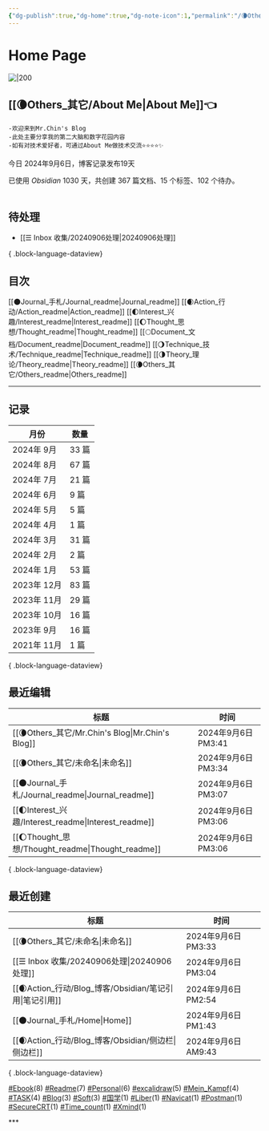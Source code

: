 ```yaml
---
{"dg-publish":true,"dg-home":true,"dg-note-icon":1,"permalink":"/🌘Others_其它/Mr.Chin's Blog/","tags":["gardenEntry"],"dgPassFrontmatter":true,"noteIcon":1,"created":"2024-08-24T08:36:20.682+08:00","updated":"2024-09-06T15:41:26.706+08:00"}
---
```


# **Home Page**
![|200](https://cdn.jsdelivr.net/gh/BTW-Q/blog_img/image/202409031647272.svg)

## [[🌘Others_其它/About Me\|About Me]]👈
~~~
-欢迎来到Mr.Chin's Blog
-此处主要分享我的第二大脑和数字花园内容
-如有对技术爱好者，可通过About Me做技术交流⭐⭐⭐⭐✨
~~~
今日 2024年9月6日，博客记录发布19天
<p><span>已使用 <em>Obsidian</em> 1030 天，共创建 367 篇文档、15 个标签、102 个待办。 <br><br></span></p>

## 待处理
- [[☰ Inbox 收集/20240906处理\|20240906处理]]

{ .block-language-dataview}
## 目次
[[🌑Journal_手札/Journal_readme\|Journal_readme]]
[[🌒Action_行动/Action_readme\|Action_readme]]
[[🌓Interest_兴趣/Interest_readme\|Interest_readme]]
[[🌔Thought_思想/Thought_readme\|Thought_readme]]
[[🌕Document_文档/Document_readme\|Document_readme]]
[[🌖Technique_技术/Technique_readme\|Technique_readme]]
[[🌗Theory_理论/Theory_readme\|Theory_readme]]
[[🌘Others_其它/Others_readme\|Others_readme]]
***
## 记录
| 月份        | 数量   |
| --------- | ---- |
| 2024年 9月  | 33 篇 |
| 2024年 8月  | 67 篇 |
| 2024年 7月  | 21 篇 |
| 2024年 6月  | 9 篇  |
| 2024年 5月  | 5 篇  |
| 2024年 4月  | 1 篇  |
| 2024年 3月  | 31 篇 |
| 2024年 2月  | 2 篇  |
| 2024年 1月  | 53 篇 |
| 2023年 12月 | 83 篇 |
| 2023年 11月 | 29 篇 |
| 2023年 10月 | 16 篇 |
| 2023年 9月  | 16 篇 |
| 2021年 11月 | 1 篇  |

{ .block-language-dataview}

## 最近编辑
| 标题                                                    | 时间                |
| ----------------------------------------------------- | ----------------- |
| [[🌘Others_其它/Mr.Chin's Blog\|Mr.Chin's Blog]]     | 2024年9月6日 PM3:41  |
| [[🌘Others_其它/未命名\|未命名]]                           | 2024年9月6日 PM3:34  |
| [[🌑Journal_手札/Journal_readme\|Journal_readme]]    | 2024年9月6日 PM3:07  |
| [[🌓Interest_兴趣/Interest_readme\|Interest_readme]] | 2024年9月6日 PM3:06  |
| [[🌔Thought_思想/Thought_readme\|Thought_readme]]    | 2024年9月6日 PM3:06  |

{ .block-language-dataview}

## 最近创建
| 标题                                             | 时间                |
| ---------------------------------------------- | ----------------- |
| [[🌘Others_其它/未命名\|未命名]]                    | 2024年9月6日 PM3:33  |
| [[☰ Inbox 收集/20240906处理\|20240906处理]]       | 2024年9月6日 PM3:04  |
| [[🌒Action_行动/Blog_博客/Obsidian/笔记引用\|笔记引用]] | 2024年9月6日 PM2:54  |
| [[🌑Journal_手札/Home\|Home]]                 | 2024年9月6日 PM1:43  |
| [[🌒Action_行动/Blog_博客/Obsidian/侧边栏\|侧边栏]]   | 2024年9月6日 AM9:43  |

{ .block-language-dataview}
<p><span><a class="internal-link" data-href="#Ebook" href="#Ebook" target="_blank" rel="noopener"></a><a href="#Ebook" class="tag" target="_blank" rel="noopener">#Ebook</a>(8) <a class="internal-link" data-href="#Readme" href="#Readme" target="_blank" rel="noopener"></a><a href="#Readme" class="tag" target="_blank" rel="noopener">#Readme</a>(7) <a class="internal-link" data-href="#Personal" href="#Personal" target="_blank" rel="noopener"></a><a href="#Personal" class="tag" target="_blank" rel="noopener">#Personal</a>(6) <a class="internal-link" data-href="#excalidraw" href="#excalidraw" target="_blank" rel="noopener"></a><a href="#excalidraw" class="tag" target="_blank" rel="noopener">#excalidraw</a>(5) <a class="internal-link" data-href="#Mein_Kampf" href="#Mein_Kampf" target="_blank" rel="noopener"></a><a href="#Mein_Kampf" class="tag" target="_blank" rel="noopener">#Mein_Kampf</a>(4) <a class="internal-link" data-href="#TASK" href="#TASK" target="_blank" rel="noopener"></a><a href="#TASK" class="tag" target="_blank" rel="noopener">#TASK</a>(4) <a class="internal-link" data-href="#Blog" href="#Blog" target="_blank" rel="noopener"></a><a href="#Blog" class="tag" target="_blank" rel="noopener">#Blog</a>(3) <a class="internal-link" data-href="#Soft" href="#Soft" target="_blank" rel="noopener"></a><a href="#Soft" class="tag" target="_blank" rel="noopener">#Soft</a>(3) <a class="internal-link" data-href="#国学" href="#国学" target="_blank" rel="noopener"></a><a href="#国学" class="tag" target="_blank" rel="noopener">#国学</a>(1) <a class="internal-link" data-href="#Liber" href="#Liber" target="_blank" rel="noopener"></a><a href="#Liber" class="tag" target="_blank" rel="noopener">#Liber</a>(1) <a class="internal-link" data-href="#Navicat" href="#Navicat" target="_blank" rel="noopener"></a><a href="#Navicat" class="tag" target="_blank" rel="noopener">#Navicat</a>(1) <a class="internal-link" data-href="#Postman" href="#Postman" target="_blank" rel="noopener"></a><a href="#Postman" class="tag" target="_blank" rel="noopener">#Postman</a>(1) <a class="internal-link" data-href="#SecureCRT" href="#SecureCRT" target="_blank" rel="noopener"></a><a href="#SecureCRT" class="tag" target="_blank" rel="noopener">#SecureCRT</a>(1) <a class="internal-link" data-href="#Time_count" href="#Time_count" target="_blank" rel="noopener"></a><a href="#Time_count" class="tag" target="_blank" rel="noopener">#Time_count</a>(1) <a class="internal-link" data-href="#Xmind" href="#Xmind" target="_blank" rel="noopener"></a><a href="#Xmind" class="tag" target="_blank" rel="noopener">#Xmind</a>(1)</span></p>
***